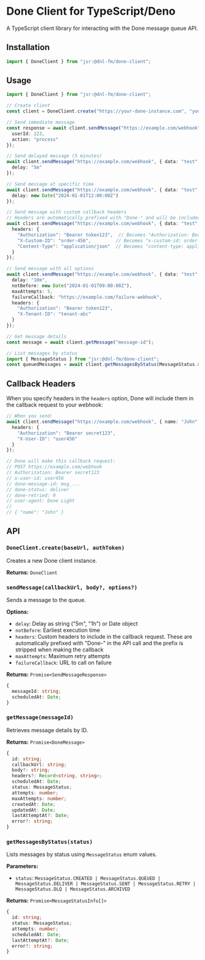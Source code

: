 # Done Client for TypeScript/Deno

A TypeScript client library for interacting with the Done message queue API.

## Installation

```typescript
import { DoneClient } from "jsr:@dnl-fm/done-client";
```

## Usage

```typescript
import { DoneClient } from "jsr:@dnl-fm/done-client";

// Create client
const client = DoneClient.create("https://your-done-instance.com", "your-auth-token");

// Send immediate message
const response = await client.sendMessage("https://example.com/webhook", {
  userId: 123,
  action: "process"
});

// Send delayed message (5 minutes)
await client.sendMessage("https://example.com/webhook", { data: "test" }, {
  delay: "5m"
});

// Send message at specific time
await client.sendMessage("https://example.com/webhook", { data: "test" }, {
  delay: new Date("2024-01-01T12:00:00Z")
});

// Send message with custom callback headers
// Headers are automatically prefixed with "Done-" and will be included in the callback
await client.sendMessage("https://example.com/webhook", { data: "test" }, {
  headers: {
    "Authorization": "Bearer token123",  // Becomes "Authorization: Bearer token123" in callback
    "X-Custom-ID": "order-456",         // Becomes "x-custom-id: order-456" in callback
    "Content-Type": "application/json"  // Becomes "content-type: application/json" in callback
  }
});

// Send message with all options
await client.sendMessage("https://example.com/webhook", { data: "test" }, {
  delay: "10m",
  notBefore: new Date("2024-01-01T09:00:00Z"),
  maxAttempts: 5,
  failureCallback: "https://example.com/failure-webhook",
  headers: {
    "Authorization": "Bearer token123",
    "X-Tenant-ID": "tenant-abc"
  }
});

// Get message details
const message = await client.getMessage("message-id");

// List messages by status
import { MessageStatus } from "jsr:@dnl-fm/done-client";
const queuedMessages = await client.getMessagesByStatus(MessageStatus.QUEUED);
```

## Callback Headers

When you specify headers in the `headers` option, Done will include them in the callback request to your webhook:

```typescript
// When you send:
await client.sendMessage("https://example.com/webhook", { name: "John" }, {
  headers: {
    "Authorization": "Bearer secret123",
    "X-User-ID": "user456"
  }
});

// Done will make this callback request:
// POST https://example.com/webhook
// Authorization: Bearer secret123
// x-user-id: user456
// done-message-id: msg_...
// done-status: deliver
// done-retried: 0
// user-agent: Done Light
//
// { "name": "John" }
```

## API

### `DoneClient.create(baseUrl, authToken)`

Creates a new Done client instance.

**Returns:** `DoneClient`

### `sendMessage(callbackUrl, body?, options?)`

Sends a message to the queue.

**Options:**
- `delay`: Delay as string ("5m", "1h") or Date object
- `notBefore`: Earliest execution time
- `headers`: Custom headers to include in the callback request. These are automatically prefixed with "Done-" in the API call and the prefix is stripped when making the callback
- `maxAttempts`: Maximum retry attempts
- `failureCallback`: URL to call on failure

**Returns:** `Promise<SendMessageResponse>`
```typescript
{
  messageId: string;
  scheduledAt: Date;
}
```

### `getMessage(messageId)`

Retrieves message details by ID.

**Returns:** `Promise<DoneMessage>`
```typescript
{
  id: string;
  callbackUrl: string;
  body?: string;
  headers?: Record<string, string>;
  scheduledAt: Date;
  status: MessageStatus;
  attempts: number;
  maxAttempts: number;
  createdAt: Date;
  updatedAt: Date;
  lastAttemptAt?: Date;
  error?: string;
}
```

### `getMessagesByStatus(status)`

Lists messages by status using `MessageStatus` enum values.

**Parameters:**
- `status`: `MessageStatus.CREATED | MessageStatus.QUEUED | MessageStatus.DELIVER | MessageStatus.SENT | MessageStatus.RETRY | MessageStatus.DLQ | MessageStatus.ARCHIVED`

**Returns:** `Promise<MessageStatusInfo[]>`
```typescript
{
  id: string;
  status: MessageStatus;
  attempts: number;
  scheduledAt: Date;
  lastAttemptAt?: Date;
  error?: string;
}
```